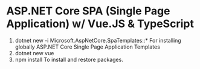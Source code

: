 # ASP.NET Core SPA (Single Page Application) w/ Vue.JS & TypeScript

1. dotnet new -i Microsoft.AspNetCore.SpaTemplates::*
For installing globally ASP.NET Core Single Page Application Templates
2. dotnet new vue
3. npm install
To install and restore packages.
